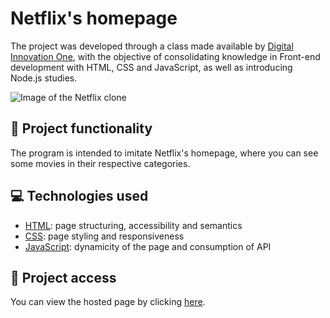 # Netflix's homepage
The project was developed through a class made available by [Digital Innovation One](https://www.dio.me), with the objective of consolidating knowledge in Front-end development with HTML, CSS and JavaScript, as well as introducing Node.js studies.

![Image of the Netflix clone](https://user-images.githubusercontent.com/96635074/208282907-fa614507-2d83-4b1f-a7be-cc038cabeb61.png)

## 🔨 Project functionality
The program is intended to imitate Netflix's homepage, where you can see some movies in their respective categories. 

## 💻 Technologies used 
* [HTML](https://developer.mozilla.org/pt-BR/docs/Web/HTML): page structuring, accessibility and semantics
* [CSS](https://developer.mozilla.org/pt-BR/docs/Web/CSS): page styling and responsiveness
* [JavaScript](https://developer.mozilla.org/pt-BR/docs/Web/JavaScript): dynamicity of the page and consumption of API

## 📁 Project access
You can view the hosted page by clicking [here](https://netflix-artur.vercel.app).
